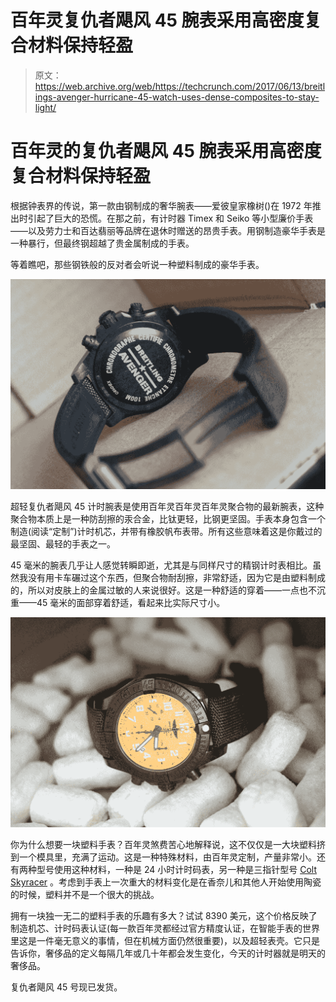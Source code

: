 # 百年灵复仇者飓风 45 腕表采用高密度复合材料保持轻盈 

> 原文：<https://web.archive.org/web/https://techcrunch.com/2017/06/13/breitlings-avenger-hurricane-45-watch-uses-dense-composites-to-stay-light/>

# 百年灵的复仇者飓风 45 腕表采用高密度复合材料保持轻盈

根据钟表界的传说，第一款由钢制成的奢华腕表——爱彼皇家橡树()在 1972 年推出时引起了巨大的恐慌。在那之前，有计时器 Timex 和 Seiko 等小型廉价手表——以及劳力士和百达翡丽等品牌在退休时赠送的昂贵手表。用钢制造豪华手表是一种暴行，但最终钢超越了贵金属制成的手表。

等着瞧吧，那些钢铁般的反对者会听说一种塑料制成的豪华手表。

![](img/952ccb1f132761a4dd5190b2ca87074c.png)

超轻复仇者飓风 45 计时腕表是使用百年灵百年灵百年灵聚合物的最新腕表，这种聚合物本质上是一种防刮擦的汞合金，比钛更轻，比钢更坚固。手表本身包含一个制造(阅读“定制”)计时机芯，并带有橡胶帆布表带。所有这些意味着这是你戴过的最坚固、最轻的手表之一。

45 毫米的腕表几乎让人感觉转瞬即逝，尤其是与同样尺寸的精钢计时表相比。虽然我没有用卡车碾过这个东西，但聚合物耐刮擦，非常舒适，因为它是由塑料制成的，所以对皮肤上的金属过敏的人来说很好。这是一种舒适的穿着——一点也不沉重——45 毫米的面部穿着舒适，看起来比实际尺寸小。

![](img/a59878da2df996a57cf20043894b084d.png)

你为什么想要一块塑料手表？百年灵煞费苦心地解释说，这不仅仅是一大块塑料挤到一个模具里，充满了运动。这是一种特殊材料，由百年灵定制，产量非常小。还有两种型号使用这种材料，一种是 24 小时计时码表，另一种是三指针型号 [Colt Skyracer](https://web.archive.org/web/20221208141611/http://www.ablogtowatch.com/breitling-colt-skyracer-watch-price/) 。考虑到手表上一次重大的材料变化是在香奈儿和其他人开始使用陶瓷的时候，塑料并不是一个很大的挑战。

拥有一块独一无二的塑料手表的乐趣有多大？试试 8390 美元，这个价格反映了制造机芯、计时码表认证(每一款百年灵都经过官方精度认证，在智能手表的世界里这是一件毫无意义的事情，但在机械方面仍然很重要)，以及超轻表壳。它只是告诉你，奢侈品的定义每隔几年或几十年都会发生变化，今天的计时器就是明天的奢侈品。

复仇者飓风 45 号现已发货。